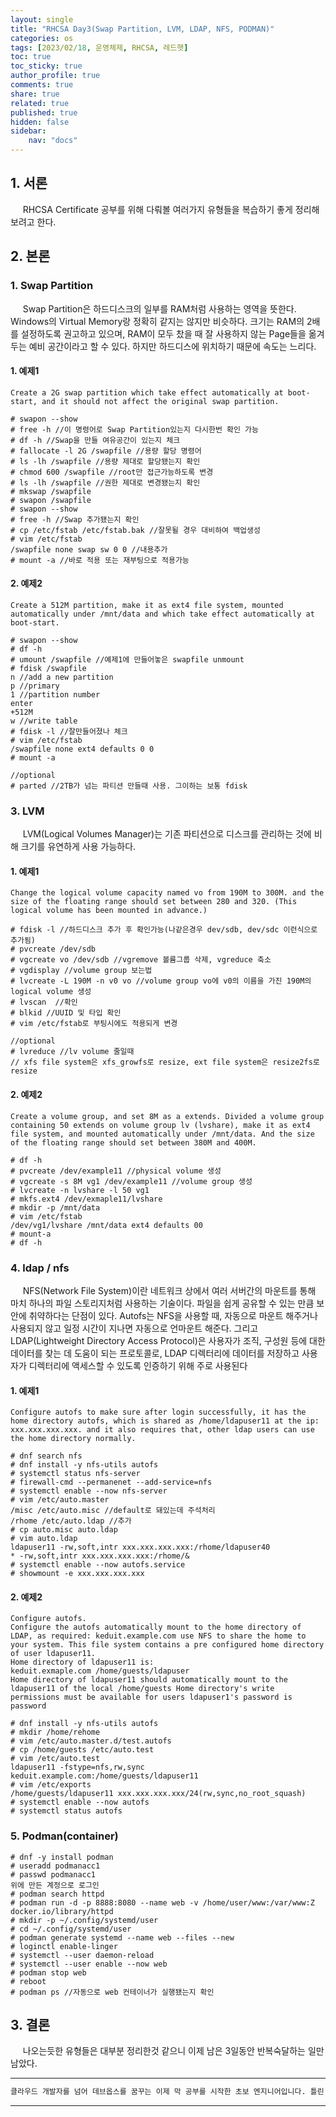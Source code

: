 ```yaml
---
layout: single
title: "RHCSA Day3(Swap Partition, LVM, LDAP, NFS, PODMAN)"
categories: os
tags: [2023/02/18, 운영체제, RHCSA, 레드햇]
toc: true
toc_sticky: true
author_profile: true
comments: true
share: true
related: true
published: true
hidden: false
sidebar: 
    nav: "docs"
---
```


## 1. 서론  

&nbsp;&nbsp;&nbsp;&nbsp; RHCSA Certificate 공부를 위해 다뤄볼 여러가지 유형들을 복습하기 좋게 정리해보려고 한다.

## 2. 본론  

### 1. Swap Partition

&nbsp;&nbsp;&nbsp;&nbsp; Swap Partition은 하드디스크의 일부를 RAM처럼 사용하는 영역을 뜻한다. Windows의 Virtual Memory랑 정확히 같지는 않지만 비슷하다. 크기는 RAM의 2배를 설정하도록 권고하고 있으며, RAM이 모두 찼을 때 잘 사용하지 않는 Page들을 옮겨두는 예비 공간이라고 할 수 있다. 하지만 하드디스에 위치하기 때문에 속도는 느리다.

#### 1. 예제1

```
Create a 2G swap partition which take effect automatically at boot-start, and it should not affect the original swap partition.
```

```
# swapon --show
# free -h //이 명령어로 Swap Partition있는지 다시한번 확인 가능
# df -h //Swap을 만들 여유공간이 있는지 체크
# fallocate -l 2G /swapfile //용량 할당 명령어
# ls -lh /swapfile //용량 제대로 할당됐는지 확인
# chmod 600 /swapfile //root만 접근가능하도록 변경
# ls -lh /swapfile //권한 제대로 변경됐는지 확인
# mkswap /swapfile
# swapon /swapfile
# swapon --show
# free -h //Swap 추가됐는지 확인
# cp /etc/fstab /etc/fstab.bak //잘못될 경우 대비하여 백업생성
# vim /etc/fstab
/swapfile none swap sw 0 0 //내용추가
# mount -a //바로 적용 또는 재부팅으로 적용가능
```

#### 2. 예제2

```
Create a 512M partition, make it as ext4 file system, mounted automatically under /mnt/data and which take effect automatically at boot-start.
```

```
# swapon --show
# df -h
# umount /swapfile //예제1에 만들어놓은 swapfile unmount
# fdisk /swapfile 
n //add a new partition
p //primary
1 //partition number
enter
+512M
w //write table 
# fdisk -l //잘만들어졌나 체크
# vim /etc/fstab
/swapfile none ext4 defaults 0 0
# mount -a
```

```
//optional
# parted //2TB가 넘는 파티션 만들때 사용. 그이하는 보통 fdisk
```

### 3. LVM

&nbsp;&nbsp;&nbsp;&nbsp; LVM(Logical Volumes Manager)는 기존 파티션으로 디스크를 관리하는 것에 비해 크기를 유연하게 사용 가능하다.

#### 1. 예제1

```
Change the logical volume capacity named vo from 190M to 300M. and the size of the floating range should set between 280 and 320. (This logical volume has been mounted in advance.)
```

```
# fdisk -l //하드디스크 추가 후 확인가능(나같은경우 dev/sdb, dev/sdc 이런식으로 추가됨)
# pvcreate /dev/sdb
# vgcreate vo /dev/sdb //vgremove 볼륨그룹 삭제, vgreduce 축소
# vgdisplay //volume group 보는법
# lvcreate -L 190M -n v0 vo //volume group vo에 v0의 이름을 가진 190M의 logical volume 생성
# lvscan  //확인
# blkid //UUID 및 타입 확인
# vim /etc/fstab로 부팅시에도 적용되게 변경 
```

```
//optional
# lvreduce //lv volume 줄일때
// xfs file system은 xfs_growfs로 resize, ext file system은 resize2fs로 resize
```

#### 2. 예제2

```
Create a volume group, and set 8M as a extends. Divided a volume group containing 50 extends on volume group lv (lvshare), make it as ext4 file system, and mounted automatically under /mnt/data. And the size of the floating range should set between 380M and 400M.
```

```
# df -h
# pvcreate /dev/example11 //physical volume 생성
# vgcreate -s 8M vg1 /dev/example11 //volume group 생성
# lvcreate -n lvshare -l 50 vg1 
# mkfs.ext4 /dev/exmaple11/lvshare
# mkdir -p /mnt/data
# vim /etc/fstab
/dev/vg1/lvshare /mnt/data ext4 defaults 00
# mount-a
# df -h
```

### 4. ldap / nfs

&nbsp;&nbsp;&nbsp;&nbsp; NFS(Network File System)이란 네트워크 상에서 여러 서버간의 마운트를 통해 마치 하나의 파일 스토리지처럼 사용하는 기술이다. 파일을 쉽게 공유할 수 있는 만큼 보안에 취약하다는 단점이 있다. Autofs는 NFS을 사용할 때, 자동으로 마운트 해주거나 사용되지 않고 일정 시간이 지나면 자동으로 언마운트 해준다. 그리고 LDAP(Lightweight Directory Access Protocol)은 사용자가 조직, 구성원 등에 대한 데이터를 찾는 데 도움이 되는 프로토콜로, LDAP 디렉터리에 데이터를 저장하고 사용자가 디렉터리에 액세스할 수 있도록 인증하기 위해 주로 사용된다

#### 1. 예제1

```
Configure autofs to make sure after login successfully, it has the home directory autofs, which is shared as /home/ldapuser11 at the ip: xxx.xxx.xxx.xxx. and it also requires that, other ldap users can use the home directory normally.
```

```
# dnf search nfs
# dnf install -y nfs-utils autofs
# systemctl status nfs-server
# firewall-cmd --permanenet --add-service=nfs
# systemctl enable --now nfs-server
# vim /etc/auto.master
/misc /etc/auto.misc //default로 돼있는데 주석처리
/rhome /etc/auto.ldap //추가
# cp auto.misc auto.ldap
# vim auto.ldap 
ldapuser11 -rw,soft,intr xxx.xxx.xxx.xxx:/rhome/ldapuser40
* -rw,soft,intr xxx.xxx.xxx.xxx:/rhome/&
# systemctl enable --now autofs.service
# showmount -e xxx.xxx.xxx.xxx 
```

#### 2. 예제2

```
Configure autofs.
Configure the autofs automatically mount to the home directory of LDAP, as required: keduit.example.com use NFS to share the home to your system. This file system contains a pre configured home directory of user ldapuser11.
Home directory of ldapuser11 is:
keduit.exmaple.com /home/guests/ldapuser
Home directory of ldapuser11 should automatically mount to the ldapuser11 of the local /home/guests Home directory's write permissions must be available for users ldapuser1's password is password
```

```
# dnf install -y nfs-utils autofs 
# mkdir /home/rehome
# vim /etc/auto.master.d/test.autofs
# cp /home/guests /etc/auto.test
# vim /etc/auto.test
ldapuser11 -fstype=nfs,rw,sync keduit.example.com:/home/guests/ldapuser11
# vim /etc/exports
/home/guests/ldapuser11 xxx.xxx.xxx.xxx/24(rw,sync,no_root_squash)
# systemctl enable --now autofs
# systemctl status autofs
```

### 5. Podman(container)

```
# dnf -y install podman
# useradd podmanacc1
# passwd podmanacc1
위에 만든 계정으로 로그인
# podman search httpd
# podman run -d -p 8888:8080 --name web -v /home/user/www:/var/www:Z docker.io/library/httpd
# mkdir -p ~/.config/systemd/user
# cd ~/.config/systemd/user
# podman generate systemd --name web --files --new
# loginctl enable-linger
# systemctl --user daemon-reload
# systemctl --user enable --now web
# podman stop web
# reboot
# podman ps //자동으로 web 컨테이너가 실행됐는지 확인
```

## 3. 결론  

&nbsp;&nbsp;&nbsp;&nbsp; 나오는듯한 유형들은 대부분 정리한것 같으니 이제 남은 3일동안 반복숙달하는 일만 남았다.

---

```bash
클라우드 개발자를 넘어 데브옵스를 꿈꾸는 이제 막 공부를 시작한 초보 엔지니어입니다. 틀린 점이 있으면 친절하게 댓글 부탁드립니다. :)
```

---

